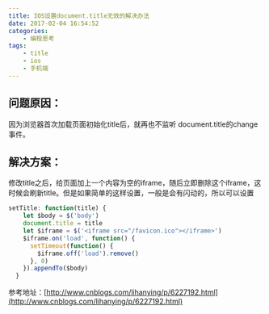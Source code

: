 ```yaml
---
title: IOS设置document.title无效的解决办法
date: 2017-02-04 16:54:52
categories:
    - 编程思考
tags:
    - title
    - ios
    - 手机端
---
```

## 问题原因：

因为浏览器首次加载页面初始化title后，就再也不监听 document.title的change事件。



## 解决方案：

修改title之后，给页面加上一个内容为空的iframe，随后立即删除这个iframe，这时候会刷新title。但是如果简单的这样设置，一般是会有闪动的，所以可以设置

```javascript
setTitle: function(title) {
    let $body = $('body')
    document.title = title
    let $iframe = $('<iframe src="/favicon.ico"></iframe>')
    $iframe.on('load', function() {
      setTimeout(function() {
        $iframe.off('load').remove()
      }, 0)
    }).appendTo($body)
  }
```
参考地址：[http://www.cnblogs.com/lihanying/p/6227192.html](http://www.cnblogs.com/lihanying/p/6227192.html)
